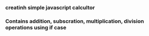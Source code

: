 ### creatinh simple javascript calcultor
### Contains addition, subscration, multiplication, division operations using if case
